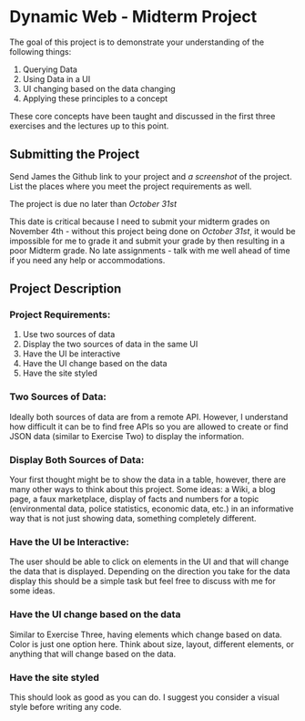 # Dynamic Web - Midterm Project

The goal of this project is to demonstrate your understanding of the following things:

1. Querying Data
2. Using Data in a UI
3. UI changing based on the data changing
4. Applying these principles to a concept

These core concepts have been taught and discussed in the first three exercises and the lectures up to this point.

## Submitting the Project

Send James the Github link to your project and _a screenshot_ of the project. List the places where you meet the project requirements as well.

The project is due ​no later than _October 31st_

This date is critical because I need to submit your midterm grades on November 4th - without this project being done on _October 31st_, it would be impossible for me to grade it and submit your grade by then resulting in a poor Midterm grade. No late assignments - talk with me well ahead of time if you need any help or accommodations.

## Project Description

### Project Requirements:

1. Use two sources of data
2. Display the two sources of data in the same UI
3. Have the UI be interactive
4. Have the UI change based on the data
5. Have the site styled

### Two Sources of Data:

Ideally both sources of data are from a remote API. However, I understand how difficult it can be to find free APIs so you are allowed to create or find JSON data (similar to Exercise Two) to display the information.

### Display Both Sources of Data:

Your first thought might be to show the data in a table, however, there are many other ways to think about this project. Some ideas: a Wiki, a blog page, a faux marketplace, display of facts and numbers for a topic (environmental data, police statistics, economic data, etc.) in an informative way that is not just showing data, something completely different.

### Have the UI be Interactive:

The user should be able to click on elements in the UI and that will change the data that is displayed. Depending on the direction you take for the data display this should be a simple task but feel free to discuss with me for some ideas.

### Have the UI change based on the data

Similar to Exercise Three, having elements which change based on data. Color is just one option here. Think about size, layout, different elements, or anything that will change based on the data.

### Have the site styled

This should look as good as you can do. I suggest you consider a visual style before writing any code.
